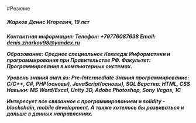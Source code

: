 #Резюме

<h5>Жарков Денис Игоревич, 19 лет<h5>

Контактная информация:
Телефон: +79776087638
Email: denis.zharkov98@yandex.ru

Образование:
Среднее специальное
Колледж Информатики и программирования при Правительстве РФ.
Факультет: Программирования в компьютерных системах.

Уровень знания англ.яз: Pre-Intermediate
Знания программирование: C/C++, C#, PHP(основы), JavaScript(основы), SQL
Верстка: HTML, CSS
Навыки: MS Word/Excel, Unity 3D, Adobe Photoshop, Sony Vegas, 1С

Интересует все связанное с программированием и solidity - blockchain, mobile development.
А также хотелось бы развиваться и дальше в данных направлениях.
